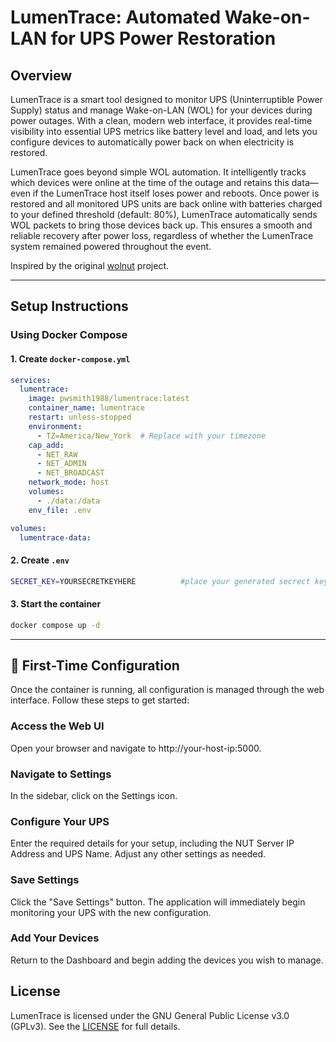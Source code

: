  # LumenTrace: Automated Wake-on-LAN for UPS Power Restoration

## Overview

LumenTrace is a smart tool designed to monitor UPS (Uninterruptible Power Supply) status and manage Wake-on-LAN (WOL) for your devices during power outages. With a clean, modern web interface, it provides real-time visibility into essential UPS metrics like battery level and load, and lets you configure devices to automatically power back on when electricity is restored.

LumenTrace goes beyond simple WOL automation. It intelligently tracks which devices were online at the time of the outage and retains this data—even if the LumenTrace host itself loses power and reboots. Once power is restored and all monitored UPS units are back online with batteries charged to your defined threshold (default: 80%), LumenTrace automatically sends WOL packets to bring those devices back up. This ensures a smooth and reliable recovery after power loss, regardless of whether the LumenTrace system remained powered throughout the event.

Inspired by the original [wolnut](https://github.com/hardwarehaven/wolnut) project.

---

## Setup Instructions

### Using Docker Compose

#### 1. Create `docker-compose.yml`

```yaml
services:
  lumentrace:
    image: pwsmith1988/lumentrace:latest
    container_name: lumentrace
    restart: unless-stopped
    environment:
      - TZ=America/New_York  # Replace with your timezone
    cap_add:
      - NET_RAW
      - NET_ADMIN
      - NET_BROADCAST
    network_mode: host
    volumes:
      - ./data:/data
    env_file: .env

volumes:
  lumentrace-data:
```

#### 2. Create `.env`

```bash
SECRET_KEY=YOURSECRETKEYHERE          #place your generated secrect key here
```

#### 3. Start the container

```bash
docker compose up -d
```
---

## 🚀 First-Time Configuration

Once the container is running, all configuration is managed through the web interface. Follow these steps to get started:

### Access the Web UI
Open your browser and navigate to http://your-host-ip:5000.

### Navigate to Settings
In the sidebar, click on the Settings icon.

### Configure Your UPS
Enter the required details for your setup, including the NUT Server IP Address and UPS Name. Adjust any other settings as needed.

### Save Settings
Click the "Save Settings" button. The application will immediately begin monitoring your UPS with the new configuration.

### Add Your Devices
Return to the Dashboard and begin adding the devices you wish to manage.

## License
LumenTrace is licensed under the GNU General Public License v3.0 (GPLv3). See the [LICENSE](https://github.com/patricksmith0330/lumentrace/?tab=GPL-3.0-1-ov-file) for full details.
